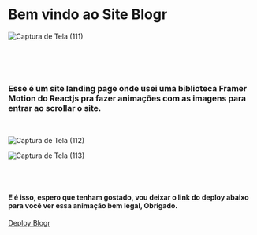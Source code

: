 # Bem vindo ao Site Blogr

![Captura de Tela (111)](https://github.com/sergiohrodrigues/e-commerce/assets/86135798/ab39edf9-efdd-454c-b55d-cedfd9d734a7)

<br/><br/><br/>

### Esse é um site landing page onde usei uma biblioteca Framer Motion do Reactjs pra fazer animações com as imagens para entrar ao scrollar o site.
<br/>

![Captura de Tela (112)](https://github.com/sergiohrodrigues/e-commerce/assets/86135798/4968359f-852a-498a-bd13-cb3f8c1d5608)


![Captura de Tela (113)](https://github.com/sergiohrodrigues/e-commerce/assets/86135798/b93f0dfe-7f6d-487a-8147-85e54de18a86)

<br/><br/>

#### E é isso, espero que tenham gostado, vou deixar o link do deploy abaixo para você ver essa animação bem legal, Obrigado.
[Deploy Blogr](https://blogr-landing-page-teal-three.vercel.app/)
